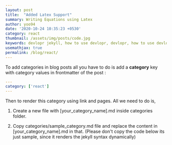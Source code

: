 ```yaml
---
layout: post
title:  "Added Latex Support"
summary: Writing Equations using Latex
author: yoo94
date: '2020-10-24 10:35:23 +0530'
category: react
thumbnail: /assets/img/posts/code.jpg
keywords: devlopr jekyll, how to use devlopr, devlopr, how to use devlopr-jekyll, devlopr-jekyll tutorial,best jekyll themes
usemathjax: true
permalink: /blog/react/
---
```


To add categories in blog posts all you have to do is add a **category** key with category values in frontmatter of the post :

```yml
---
category: ['react']
---
```

Then to render this category using link and pages. All we need to do is,

1. Create a new file with [your_category_name].md inside categories folder.

2. Copy categories/sample_category.md file and replace the content in [your_category_name].md in that. (Please don't copy the code below its just sample, since it renders the jekyll syntax dynamically)
